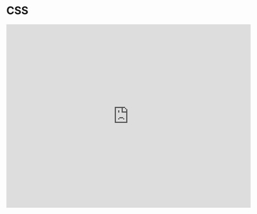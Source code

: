 # CSS
<iframe width="640" height="480" src="https://www.youtube.com/embed/X2CSXGgxqeU?list=PLU-TUGRFxOHj_MkCMp5LFv-AUuFMP2Opb" frameborder="0" allowfullscreen></iframe>
